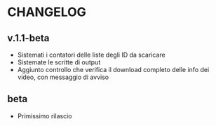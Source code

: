 # CHANGELOG

## v.1.1-beta
- Sistemati i contatori delle liste degli ID da scaricare
- Sistemate le scritte di output
- Aggiunto controllo che verifica il download completo delle info dei video, con messaggio di avviso

## beta
- Primissimo rilascio